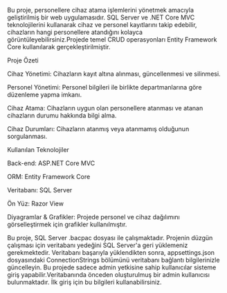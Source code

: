 Bu proje, personellere cihaz atama işlemlerini yönetmek amacıyla geliştirilmiş bir web uygulamasıdır. SQL Server ve .NET Core MVC teknolojilerini kullanarak cihaz ve personel kayıtlarını takip edebilir, cihazların hangi personellere atandığını kolayca görüntüleyebilirsiniz.Projede temel CRUD operasyonları Entity Framework Core kullanılarak gerçekleştirilmiştir.

Proje Özeti


Cihaz Yönetimi: Cihazların kayıt altına alınması, güncellenmesi ve silinmesi.

Personel Yönetimi: Personel bilgileri ile birlikte departmanlarına göre düzenleme yapma imkanı.

Cihaz Atama: Cihazların uygun olan personellere atanması ve atanan cihazların durumu hakkında bilgi alma.

Cihaz Durumları: Cihazların atanmış veya atanmamış olduğunun sorgulanması.

Kullanılan Teknolojiler


Back-end: ASP.NET Core MVC

ORM: Entity Framework Core

Veritabanı: SQL Server

Ön Yüz: Razor View

Diyagramlar & Grafikler: Projede personel ve cihaz dağılımını görselleştirmek için grafikler kullanılmıştır.

Bu proje, SQL Server .bacpac dosyası ile çalışmaktadır. Projenin düzgün çalışması için veritabanı yedeğini SQL Server'a geri yüklemeniz gerekmektedir.
Veritabanı başarıyla yüklendikten sonra, appsettings.json dosyasındaki ConnectionStrings bölümünü veritabanı bağlantı bilgilerinizle güncelleyin.
Bu projede sadece admin yetkisine sahip kullanıcılar sisteme giriş yapabilir.Veritabanında önceden oluşturulmuş bir admin kullanıcısı bulunmaktadır. İlk giriş için bu bilgileri kullanabilirsiniz.
